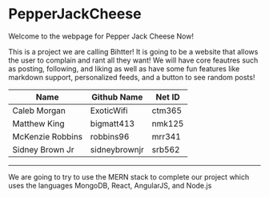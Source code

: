 # PepperJackCheese

Welcome to the webpage for Pepper Jack Cheese Now!

  This is a project we are calling Bihtter! It is going to be a website that allows the user to complain and rant all they want! We will have core feautres such as posting, following, and liking as well as have some fun features like markdown support, personalized feeds, and a button to see random posts!
  
  | Name | Github Name | Net ID |
  |--------------|-------------|--------|
  | Caleb Morgan | ExoticWifi  | ctm365 |
  | Matthew King | bigmatt413  | nmk125 |
  | McKenzie Robbins | robbins96 | mrr341 |
  | Sidney Brown Jr | sidneybrownjr | srb562 |
  
  
  __________________________________________________________________________________________________________
  
  We are going to try to use the MERN stack to complete our project which uses the languages MongoDB, React, AngularJS, and Node.js
